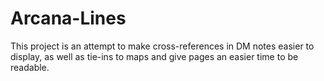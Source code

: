 # Arcana-Lines
This project is an attempt to make cross-references in DM notes easier to display, as well as tie-ins to maps and give pages an easier time to be readable.
